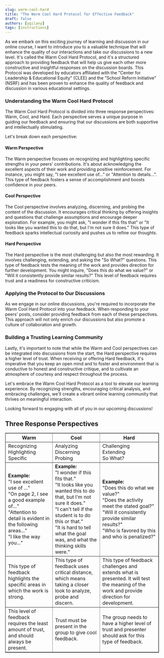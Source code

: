 ```yaml
---
slug: warm-cool-hard
title: "The Warm Cool Hard Protocol for Effective Feedback"
draft: false
authors: [ygilany]
tags: [instructions]
---
```


As we embark on this exciting journey of learning and discussion in our online course, I want to introduce you to a valuable technique that will enhance the quality of our interactions and take our discussions to a new level. It's called the Warm Cool Hard Protocol, and it's a structured approach to providing feedback that will help us give each other more constructive and insightful responses on the discussion boards. This Protocol was developed by educators affiliated with the "Center for Leadership & Educational Equity" (CLEE) and the "School Reform Initiative" (NSRF) and has been proven to enhance the quality of feedback and discussion in various educational settings.

### Understanding the Warm Cool Hard Protocol

The Warm Cool Hard Protocol is divided into three response perspectives: Warm, Cool, and Hard. Each perspective serves a unique purpose in guiding our feedback and ensuring that our discussions are both supportive and intellectually stimulating.

Let's break down each perspective:

#### Warm Perspective
The Warm perspective focuses on recognizing and highlighting specific strengths in your peers' contributions. It's about acknowledging the excellent aspects of their work and providing positive reinforcement. For instance, you might say, "I see excellent use of..." or "Attention to details...". This type of feedback fosters a sense of accomplishment and boosts confidence in your peers.

#### Cool Perspective
The Cool perspective involves analyzing, discerning, and probing the content of the discussion. It encourages critical thinking by offering insights and questions that challenge assumptions and encourage deeper exploration. For example, you might ask, "I wonder if this fits that" or "It looks like you wanted this to do that, but I'm not sure it does." This type of feedback sparks intellectual curiosity and pushes us to refine our thoughts.

#### Hard Perspective
The Hard perspective is the most challenging but also the most rewarding. It involves challenging, extending, and asking the "So What?" questions. This type of feedback tests the meaning of the work and provides direction for further development. You might inquire, "Does this do what we value?" or "Will it consistently provide similar results?" This level of feedback requires trust and a readiness for constructive criticism.

### Applying the Protocol to Our Discussions

As we engage in our online discussions, you're required to incorporate the Warm Cool Hard Protocol into your feedback. When responding to your peers' posts, consider providing feedback from each of these perspectives. This approach will not only enrich our discussions but also promote a culture of collaboration and growth.

### Building a Trusting Learning Community

Lastly, it's important to note that while the Warm and Cool perspectives can be integrated into discussions from the start, the Hard perspective requires a higher level of trust. When receiving or offering Hard feedback, it's imperative that you keep an open mind and to foster and environment that is conductive to honest and constructive critique, and to cultivate an atmosphere of courtesy and respect throughout the process.

Let's embrace the Warm Cool Hard Protocol as a tool to elevate our learning experience. By recognizing strengths, encouraging critical analysis, and embracing challenges, we'll create a vibrant online learning community that thrives on meaningful interaction.

Looking forward to engaging with all of you in our upcoming discussions!


## Three Response Perspectives

<table border="1">
  <tr>
    <th>Warm</th>
    <th>Cool</th>
    <th>Hard</th>
  </tr>
  <tr>
    <td>Recognizing<br/>Highlighting<br/>Specific</td>
    <td>Analyzing<br/>Discerning<br/>Probing</td>
    <td>Challenging<br/>Extending<br/>So What?</td>
  </tr>
  <tr>
    <td>
      <strong>Example:</strong>
      <br />"I see excellent use of ..."
      <br />"On page 2, I see a good example of..."
      <br />"Attention to detail is evident in the following areas..."
      <br />"I like the way you..."
    </td>
    <td>
      <strong>Example:</strong>
      <br />"I wonder if this fits that."
      <br />"It looks like you wanted this to do that, but I'm not sure it does."
      <br />"I can't tell if the student is to do this or that."
      <br />"It is hard to tell what the goal was, and what the thinking skills were."
    </td>
    <td>
      <strong>Example:</strong>
      <br />"Does this do what we value?"
      <br />"Does the activity meet the stated goal?"
      <br />"Will it consistently provide similar results?"
      <br />"Who is favored by this and who is penalized?"
    </td>
  </tr>
  <tr>
    <td>This type of feedback highlights the specific areas in which the work is strong.</td>
    <td>This type of feedback uses critical distance, which means taking a closer look to analyze, probe and discern.</td>
    <td>This type of feedback challenges and extends what is presented. It will test the meaning of the work and provide direction for development.</td>
  </tr>
  <tr>
    <td>This level of feedback requires the least amount of trust, and should always be present.</td>
    <td>Trust must be present in the group to give cool feedback.</td>
    <td>The group needs to have a higher level of trust and presenter should ask for this type of feedback.</td>
  </tr>
</table>


